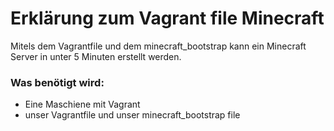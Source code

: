 # Erklärung zum Vagrant file Minecraft

Mitels dem Vagrantfile und dem minecraft_bootstrap kann ein Minecraft Server in unter 5 Minuten erstellt werden.

### Was benötigt wird: 
   * Eine Maschiene mit Vagrant 
   * unser Vagrantfile und unser minecraft_bootstrap file
